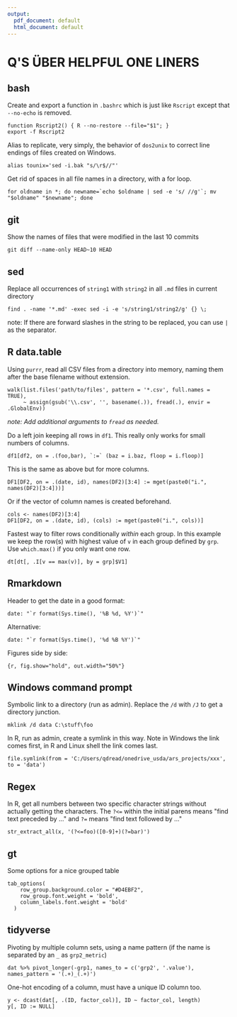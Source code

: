 ```yaml
---
output:
  pdf_document: default
  html_document: default
---
```

# Q'S ÜBER HELPFUL ONE LINERS

## bash

Create and export a function in `.bashrc` which is just like `Rscript` except that `--no-echo` is removed.

```
function Rscript2() { R --no-restore --file="$1"; }
export -f Rscript2
```

Alias to replicate, very simply, the behavior of `dos2unix` to correct line endings of files created on Windows.

```
alias tounix='sed -i.bak "s/\r$//"'
```

Get rid of spaces in all file names in a directory, with a for loop.

```
for oldname in *; do newname=`echo $oldname | sed -e 's/ //g'`; mv "$oldname" "$newname"; done
```

## git

Show the names of files that were modified in the last 10 commits

```
git diff --name-only HEAD~10 HEAD
```

## sed

Replace all occurrences of `string1` with `string2` in all `.md` files in current directory

```
find . -name '*.md' -exec sed -i -e 's/string1/string2/g' {} \;
```

note: If there are forward slashes in the string to be replaced, you can use `|` as the separator.

## R data.table

Using `purrr`, read all CSV files from a directory into memory, naming them after the base filename without extension.

```
walk(list.files('path/to/files', pattern = '*.csv', full.names = TRUE),
     ~ assign(gsub('\\.csv', '', basename(.)), fread(.), envir = .GlobalEnv))
```

*note: Add additional arguments to `fread` as needed.*

Do a left join keeping all rows in `df1`. This really only works for small numbers of columns. 

```
df1[df2, on = .(foo,bar), `:=` (baz = i.baz, floop = i.floop)]
```

This is the same as above but for more columns.

```
DF1[DF2, on = .(date, id), names(DF2)[3:4] := mget(paste0("i.", names(DF2)[3:4]))]
```

Or if the vector of column names is created beforehand.

```
cols <- names(DF2)[3:4]
DF1[DF2, on = .(date, id), (cols) := mget(paste0("i.", cols))]
```

Fastest way to filter rows conditionally *within* each group. In this example we keep the row(s) with highest value of `v` in each group defined by `grp`. Use `which.max()` if you only want one row.

```
dt[dt[, .I[v == max(v)], by = grp]$V1]
```

## Rmarkdown

Header to get the date in a good format:

```
date: "`r format(Sys.time(), '%B %d, %Y')`"
```

Alternative:

```
date: "`r format(Sys.time(), '%d %B %Y')`"
```

Figures side by side:

```
{r, fig.show="hold", out.width="50%"}
```

## Windows command prompt

Symbolic link to a directory (run as admin). Replace the `/d` with `/J` to get a directory junction.

```
mklink /d data C:\stuff\foo
```

In R, run as admin, create a symlink in this way. Note in Windows the link comes first, in R and Linux shell the link comes last.

```
file.symlink(from = 'C:/Users/qdread/onedrive_usda/ars_projects/xxx', to = 'data')
```

## Regex

In R, get all numbers between two specific character strings without actually getting the characters. The `?<=` within the initial parens means "find text preceded by ..." and `?=` means "find text followed by ..."

```
str_extract_all(x, '(?<=foo)([0-9]+)(?=bar)')
```

## gt

Some options for a nice grouped table

```
tab_options(
    row_group.background.color = "#D4EBF2",
    row_group.font.weight = 'bold',
    column_labels.font.weight = 'bold'
  )
```

## tidyverse

Pivoting by multiple column sets, using a name pattern (if the name is separated by an `_` as `grp2_metric`)

```
dat %>% pivot_longer(-grp1, names_to = c('grp2', '.value'), names_pattern = '(.+)_(.+)') 
```

One-hot encoding of a column, must have a unique ID column too.

```
y <- dcast(dat[, .(ID, factor_col)], ID ~ factor_col, length)
y[, ID := NULL]
```